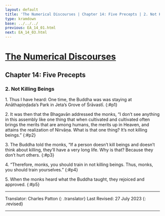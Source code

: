 ```yaml
---
layout: default
title: 'The Numerical Discourses | Chapter 14: Five Precepts | 2. Not Killing Beings'
type: kramdown
base: ../../../
previous: EA_14_01.html
next: EA_14_03.html
---
```


# [The Numerical Discourses](../index.html)
## Chapter 14: Five Precepts
### 2. Not Killing Beings

1\. Thus I have heard: One time, the Buddha was was staying at Anāthapiṇḍada’s Park in Jeta’s Grove of Śrāvastī.
{:#p1}

2\. It was then that the Bhagavān addressed the monks, “I don’t see anything in this assembly like one thing that when cultivated and cultivated often brings the merits that are among humans, the merits up in Heaven, and attains the realization of Nirvāṇa. What is that one thing? It’s not killing beings.”
{:#p2}

3\. The Buddha told the monks, “If a person doesn’t kill beings and doesn’t think about killing, they’ll have a very long life. Why is that? Because they don’t hurt others.
{:#p3}

4\. “Therefore, monks, you should train in not killing beings. Thus, monks, you should train yourselves.”
{:#p4}

5\. When the monks heard what the Buddha taught, they rejoiced and approved.
{:#p5}

---

Translator: Charles Patton
{: .translator}
Last Revised: 27 July 2023
{: .revised}

---